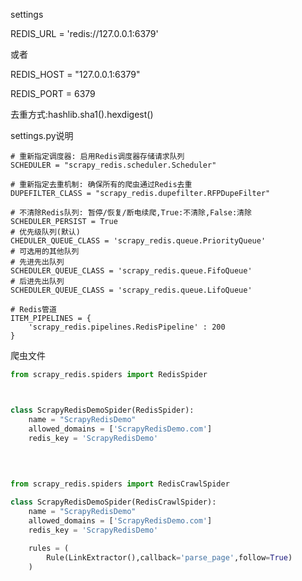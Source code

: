 settings

REDIS_URL = 'redis://127.0.0.1:6379'

或者

REDIS_HOST = "127.0.0.1:6379"

REDIS_PORT = 6379







去重方式:hashlib.sha1().hexdigest()

settings.py说明



    
    # 重新指定调度器: 启用Redis调度器存储请求队列
    SCHEDULER = "scrapy_redis.scheduler.Scheduler"
    
    # 重新指定去重机制: 确保所有的爬虫通过Redis去重
    DUPEFILTER_CLASS = "scrapy_redis.dupefilter.RFPDupeFilter"
    
    # 不清除Redis队列: 暂停/恢复/断电续爬,True:不清除,False:清除
    SCHEDULER_PERSIST = True
    # 优先级队列(默认)
    CHEDULER_QUEUE_CLASS = 'scrapy_redis.queue.PriorityQueue'
    # 可选用的其他队列
    # 先进先出队列
    SCHEDULER_QUEUE_CLASS = 'scrapy_redis.queue.FifoQueue'
    # 后进先出队列
    SCHEDULER_QUEUE_CLASS = 'scrapy_redis.queue.LifoQueue'
    
    # Redis管道
    ITEM_PIPELINES = {
        'scrapy_redis.pipelines.RedisPipeline' : 200
    }

爬虫文件

```python
from scrapy_redis.spiders import RedisSpider



class ScrapyRedisDemoSpider(RedisSpider):
    name = "ScrapyRedisDemo"
    allowed_domains = ['ScrapyRedisDemo.com']
    redis_key = 'ScrapyRedisDemo'
    
    
    

from scrapy_redis.spiders import RedisCrawlSpider

class ScrapyRedisDemoSpider(RedisCrawlSpider):
    name = "ScrapyRedisDemo"
    allowed_domains = ['ScrapyRedisDemo.com']
    redis_key = 'ScrapyRedisDemo'
    
    rules = (
    	Rule(LinkExtractor(),callback='parse_page',follow=True)
    )
```

